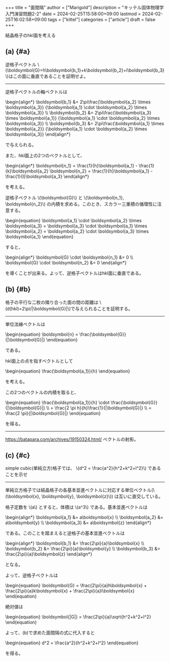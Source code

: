 +++
title = "面間隔"
author = ["Marigold"]
description = "キッテル固体物理学入門演習問題2-2"
date = 2024-02-25T15:58:00+09:00
lastmod = 2024-02-25T16:02:58+09:00
tags = ["kittel"]
categories = ["article"]
draft = false
+++

結晶格子のhkl面を考える

<!--more-->


## (a) {#a}

逆格子ベクトル \\(\boldsymbol{G}=h\boldsymbol{b\_1}+k\boldsymbol{b\_2}+l\boldsymbol{b\_3}\\)はこの面に垂直であることを証明せよ。

---

逆格子ベクトルの軸ベクトルは

\begin{align\*}
\boldsymbol{b\_1} &= 2\pi\frac{\boldsymbol{a\_2} \times \boldsymbol{a\_3}}
                            {\boldsymbol{a\_1} \cdot \boldsymbol{a\_2} \times \boldsymbol{a\_3}} \\\\
\boldsymbol{b\_2} &= 2\pi\frac{\boldsymbol{a\_3} \times \boldsymbol{a\_1}}
                            {\boldsymbol{a\_1} \cdot \boldsymbol{a\_2} \times \boldsymbol{a\_3}} \\\\
\boldsymbol{b\_3} &= 2\pi\frac{\boldsymbol{a\_1} \times \boldsymbol{a\_2}}
                            {\boldsymbol{a\_1} \cdot \boldsymbol{a\_2} \times \boldsymbol{a\_3}}
\end{align\*}

で与えられる。

また、hkl面上の2つのベクトルとして、

\begin{align\*}
\boldsymbol{n\_1} = \frac{1}{h}\boldsymbol{a\_1} - \frac{1}{k}\boldsymbol{a\_2}
\boldsymbol{n\_2} = \frac{1}{h}\boldsymbol{a\_1} - \frac{1}{l}\boldsymbol{a\_3}
\end{align\*}

を考える。

逆格子ベクトル \\(\boldsymbol{G}\\) と \\(\boldsymbol{n\_1}, \boldsymbol{n\_2}\\) の内積を求める。このとき、スカラー三重積の循環性に注意する。

\begin{equation}
\boldsymbol{a\_1} \cdot \boldsymbol{a\_2} \times \boldsymbol{a\_3}
= \boldsymbol{a\_3} \cdot \boldsymbol{a\_1} \times \boldsymbol{a\_2}
= \boldsymbol{a\_2} \cdot \boldsymbol{a\_3} \times \boldsymbol{a\_1}
\end{equation}

すると、

\begin{align\*}
\boldsymbol{G} \cdot \boldsymbol{n\_1}  &= 0 \\\\
\boldsymbol{G} \cdot \boldsymbol{n\_2}  &= 0
\end{align\*}

を導くことが出来る。よって、逆格子ベクトルはhkl面に垂直である。


## (b) {#b}

格子の平行な二枚の隣り合った面の間の距離は \\(d(hkl)=2\pi/|\boldsymbol{G}|\\)で与えられることを証明する。

---

単位法線ベクトルは

\begin{equation}
\boldsymbol{n} = \frac{\boldsymbol{G}}{|\boldsymbol{G}|}
\end{equation}

である。

hkl面上の点を指すベクトルとして

\begin{equation}
\frac{\boldsymbol{a\_1}}{h}
\end{equation}

を考える。

この2つのベクトルの内積を取ると、

\begin{equation}
\frac{\boldsymbol{a\_1}}{h} \cdot \frac{\boldsymbol{G}}{|\boldsymbol{G}|} \\\\
= \frac{2 \pi h}{h}\frac{1}{|\boldsymbol{G}|} \\\\
= \frac{2 \pi}{|\boldsymbol{G}|}
\end{equation}

を得る。

---

<https://batapara.com/archives/19150324.html/> ベクトルの射影。


## (c) {#c}

simple cubic(単純立方)格子では、 \\(d^2 = \frac{a^2}{h^2+k^2+l^2}\\) であることを示せ

---

単純立方格子では結晶格子の各基本並進ベクトルに対応する単位ベクトル(\\(\boldsymbol{x}, \boldsymbol{y}, \boldsymbol{z}\\))
は互いに直交している。

格子定数を \\(a\\) とすると、体積は \\(a^3\\) である。基本並進ベクトルは

\begin{align\*}
\boldsymbol{a\_1} &= a\boldsymbol{x} \\\\
\boldsymbol{a\_2} &= a\boldsymbol{y} \\\\
\boldsymbol{a\_3} &= a\boldsymbol{z}
\end{align\*}

である。このことを踏まえると逆格子の基本並進ベクトルは

\begin{align\*}
\boldsymbol{b\_1} &= \frac{2\pi}{a}\boldsymbol{x} \\\\
\boldsymbol{b\_2} &= \frac{2\pi}{a}\boldsymbol{y} \\\\
\boldsymbol{b\_3} &= \frac{2\pi}{a}\boldsymbol{z}
\end{align\*}

となる。

よって、逆格子ベクトルは

\begin{equation}
\boldsymbol{G} = \frac{2\pi}{a}h\boldsymbol{x} + \frac{2\pi}{a}k\boldsymbol{x} + \frac{2\pi}{a}l\boldsymbol{x}
\end{equation}

絶対値は

\begin{equation}
\boldsymbol{|G|} = \frac{2\pi}{a}\sqrt{h^2+k^2+l^2}
\end{equation}

よって、(b)で求めた面間隔の式に代入すると

\begin{equation}
d^2 = \frac{a^2}{h^2+k^2+l^2}
\end{equation}

を得る。
